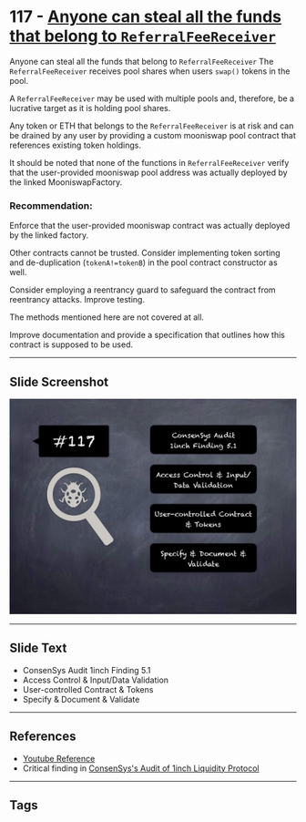 
# 117 - [Anyone can steal all the funds that belong to `ReferralFeeReceiver`](./Anyone%20can%20steal%20all%20the%20funds%20that%20belong%20to%20`ReferralFeeReceiver`.md)

Anyone can steal all the funds that belong to `ReferralFeeReceiver` The `ReferralFeeReceiver` receives pool shares when users `swap()` tokens in the pool. 

A `ReferralFeeReceiver` may be used with multiple pools and, therefore, be a lucrative target as it is holding pool shares. 

Any token or ETH that belongs to the `ReferralFeeReceiver` is at risk and can be drained by any user by providing a custom mooniswap pool contract that references existing token holdings. 

It should be noted that none of the functions in `ReferralFeeReceiver` verify that the user-provided mooniswap pool address was actually deployed by the linked MooniswapFactory.

### Recommendation:
Enforce that the user-provided mooniswap contract was actually deployed by the linked factory. 

Other contracts cannot be trusted. Consider implementing token sorting and de-duplication (`tokenA!=tokenB`) in the pool contract constructor as well. 

Consider employing a reentrancy guard to safeguard the contract from reentrancy attacks. Improve testing. 

The methods mentioned here are not covered at all. 

Improve documentation and provide a specification that outlines how this contract is supposed to be used.
___
## Slide Screenshot
![117.jpg](../../images/8.%20Audit%20Findings%20201/117.jpg)
___
## Slide Text
- ConsenSys Audit 1inch Finding 5.1
- Access Control & Input/Data Validation
- User-controlled Contract & Tokens
- Specify & Document & Validate
___
## References
- [Youtube Reference](https://youtu.be/IXm6JAprhuw?t=1079)
- Critical finding in [ConsenSys's Audit of 1inch Liquidity Protocol](https://consensys.net/diligence/audits/2020/12/1inch-liquidity-protocol/#out-of-scope-referralfeereceiver-anyone-can-steal-all-the-funds-that-belong-to-referralfeereceiver)
___
## Tags

